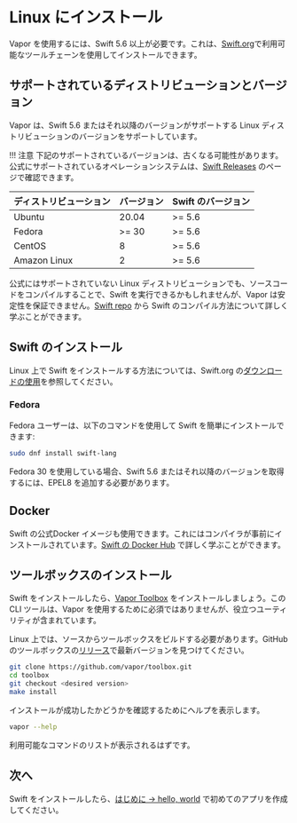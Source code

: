 # Linux にインストール

Vapor を使用するには、Swift 5.6 以上が必要です。これは、[Swift.org](https://swift.org/download/)で利用可能なツールチェーンを使用してインストールできます。

## サポートされているディストリビューションとバージョン

Vapor は、Swift 5.6 またはそれ以降のバージョンがサポートする Linux ディストリビューションのバージョンをサポートしています。

!!! 注意
    下記のサポートされているバージョンは、古くなる可能性があります。公式にサポートされているオペレーションシステムは、[Swift Releases](https://swift.org/download/#releases) のページで確認できます。


|ディストリビューション|バージョン|Swift のバージョン|
|-|-|-|
|Ubuntu|20.04|>= 5.6|
|Fedora|>= 30|>= 5.6|
|CentOS|8|>= 5.6|
|Amazon Linux|2|>= 5.6|

公式にはサポートされていない Linux ディストリビューションでも、ソースコードをコンパイルすることで、Swift を実行できるかもしれませんが、Vapor は安定性を保証できません。[Swift repo](https://github.com/apple/swift#getting-started) から Swift のコンパイル方法について詳しく学ぶことができます。

## Swift のインストール

Linux 上で Swift をインストールする方法については、Swift.org の[ダウンロードの使用](https://swift.org/download/#using-downloads)を参照してください。

### Fedora

Fedora ユーザーは、以下のコマンドを使用して Swift を簡単にインストールできます:

```sh
sudo dnf install swift-lang
```

Fedora 30 を使用している場合、Swift 5.6 またはそれ以降のバージョンを取得するには、EPEL8 を追加する必要があります。

## Docker

Swift の公式Docker イメージも使用できます。これにはコンパイラが事前にインストールされています。[Swift の Docker Hub](https://hub.docker.com/_/swift) で詳しく学ぶことができます。

## ツールボックスのインストール

Swift をインストールしたら、[Vapor Toolbox](https://github.com/vapor/toolbox) をインストールしましょう。この CLI ツールは、Vapor を使用するために必須ではありませんが、役立つユーティリティが含まれています。

Linux 上では、ソースからツールボックスをビルドする必要があります。GitHub のツールボックスの<a href="https://github.com/vapor/toolbox/releases" target="_blank">リリース</a>で最新バージョンを見つけてください。

```sh
git clone https://github.com/vapor/toolbox.git
cd toolbox
git checkout <desired version>
make install
```

インストールが成功したかどうかを確認するためにヘルプを表示します。

```sh
vapor --help
```

利用可能なコマンドのリストが表示されるはずです。

## 次へ

Swift をインストールしたら、[はじめに &rarr; hello, world](../getting-started/hello-world.md) で初めてのアプリを作成してください。
